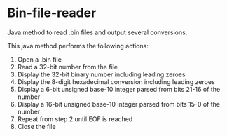 # Bin-file-reader
Java method to read .bin files and output several conversions.

This java method performs the following actions:


1. Open a .bin file
2. Read a 32-bit number from the file
3. Display the 32-bit binary number including leading zeroes
4. Display the 8-digit hexadecimal conversion including leading zeroes
5. Display a 6-bit unsigned base-10 integer parsed from bits 21-16 of the number
6. Display a 16-bit unsigned base-10 integer parsed from bits 15-0 of the number
7. Repeat from step 2 until EOF is reached
8. Close the file
